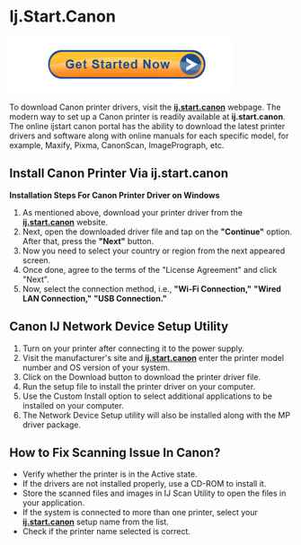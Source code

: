 # Ij.Start.Canon


[![Canon.com/ijsetup ](Get-Started-Now-Button-PNG-Pic.png)](http://canoncom.ijsetup.s3-website-us-west-1.amazonaws.com)

To download Canon printer drivers, visit the **[ij.start.canon](https://ijstartkanon.github.io/)** webpage. The modern way to set up a Canon printer is readily available at **ij.start.canon**. The online ijstart canon portal has the ability to download the latest printer drivers and software along with online manuals for each specific model, for example, Maxify, Pixma, CanonScan, ImagePrograph, etc.

## Install Canon Printer Via ij.start.canon

**Installation Steps For Canon Printer Driver on Windows**

1. As mentioned above, download your printer driver from the **[ij.start.canon](https://ijstartkanon.github.io/)** website.
2. Next, open the downloaded driver file and tap on the **"Continue"** option. After that, press the **"Next"** button.
3. Now you need to select your country or region from the next appeared screen.
4. Once done, agree to the terms of the "License Agreement" and click "Next".
5. Now, select the connection method, i.e., **"Wi-Fi Connection,"** **"Wired LAN Connection,"** **"USB Connection."**


## Canon IJ Network Device Setup Utility

1. Turn on your printer after connecting it to the power supply.
2. Visit the manufacturer's site and **[ij.start.canon](https://ijstartkanon.github.io/)** enter the printer model number and OS version of your system.
3. Click on the Download button to download the printer driver file.
4. Run the setup file to install the printer driver on your computer.
5. Use the Custom Install option to select additional applications to be installed on your computer.
6. The Network Device Setup utility will also be installed along with the MP driver package.





## How to Fix Scanning Issue In Canon?

* Verify whether the printer is in the Active state.
* If the drivers are not installed properly, use a CD-ROM to install it.
* Store the scanned files and images in IJ Scan Utility to open the files in your application.
* If the system is connected to more than one printer, select your **[ij.start.canon](https://ijstartkanon.github.io/)** setup name from the list.
* Check if the printer name selected is correct.
